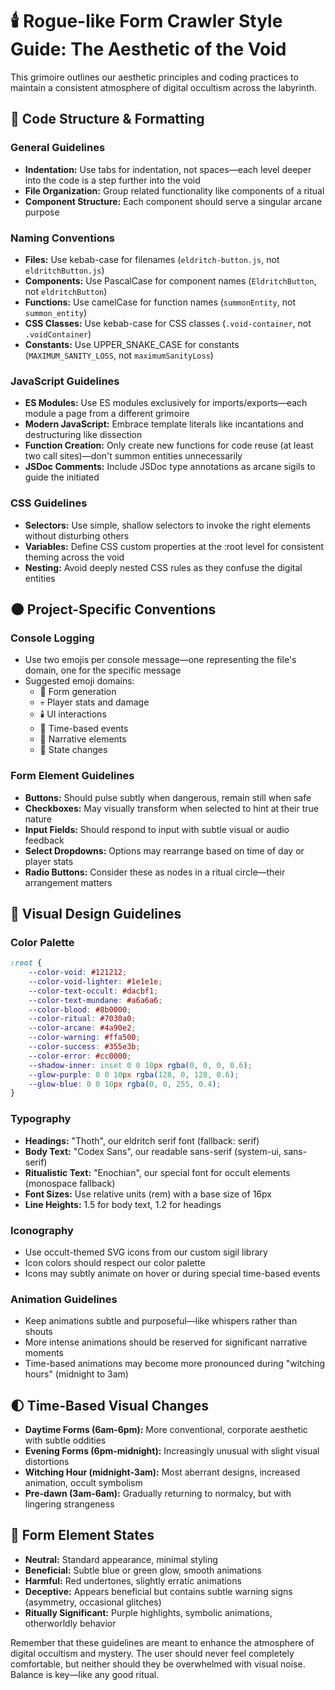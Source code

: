 # 🕯️ Rogue-like Form Crawler Style Guide: The Aesthetic of the Void

This grimoire outlines our aesthetic principles and coding practices to maintain a consistent atmosphere of digital occultism across the labyrinth.

## 📝 Code Structure & Formatting

### General Guidelines

-   **Indentation:** Use tabs for indentation, not spaces—each level deeper into the code is a step further into the void
-   **File Organization:** Group related functionality like components of a ritual
-   **Component Structure:** Each component should serve a singular arcane purpose

### Naming Conventions

-   **Files:** Use kebab-case for filenames (`eldritch-button.js`, not `eldritchButton.js`)
-   **Components:** Use PascalCase for component names (`EldritchButton`, not `eldritchButton`)
-   **Functions:** Use camelCase for function names (`summonEntity`, not `summon_entity`)
-   **CSS Classes:** Use kebab-case for CSS classes (`.void-container`, not `.voidContainer`)
-   **Constants:** Use UPPER_SNAKE_CASE for constants (`MAXIMUM_SANITY_LOSS`, not `maximumSanityLoss`)

### JavaScript Guidelines

-   **ES Modules:** Use ES modules exclusively for imports/exports—each module a page from a different grimoire
-   **Modern JavaScript:** Embrace template literals like incantations and destructuring like dissection
-   **Function Creation:** Only create new functions for code reuse (at least two call sites)—don't summon entities unnecessarily
-   **JSDoc Comments:** Include JSDoc type annotations as arcane sigils to guide the initiated

### CSS Guidelines

-   **Selectors:** Use simple, shallow selectors to invoke the right elements without disturbing others
-   **Variables:** Define CSS custom properties at the :root level for consistent theming across the void
-   **Nesting:** Avoid deeply nested CSS rules as they confuse the digital entities

## 🌑 Project-Specific Conventions

### Console Logging

-   Use two emojis per console message—one representing the file's domain, one for the specific message
-   Suggested emoji domains:
    -   🔮 Form generation
    -   💀 Player stats and damage
    -   🕯️ UI interactions
    -   🌙 Time-based events
    -   📜 Narrative elements
    -   🧪 State changes

### Form Element Guidelines

-   **Buttons:** Should pulse subtly when dangerous, remain still when safe
-   **Checkboxes:** May visually transform when selected to hint at their true nature
-   **Input Fields:** Should respond to input with subtle visual or audio feedback
-   **Select Dropdowns:** Options may rearrange based on time of day or player stats
-   **Radio Buttons:** Consider these as nodes in a ritual circle—their arrangement matters

## 🎨 Visual Design Guidelines

### Color Palette

```css
:root {
	--color-void: #121212;
	--color-void-lighter: #1e1e1e;
	--color-text-occult: #dacbf1;
	--color-text-mundane: #a6a6a6;
	--color-blood: #8b0000;
	--color-ritual: #7030a0;
	--color-arcane: #4a90e2;
	--color-warning: #ffa500;
	--color-success: #355e3b;
	--color-error: #cc0000;
	--shadow-inner: inset 0 0 10px rgba(0, 0, 0, 0.6);
	--glow-purple: 0 0 10px rgba(128, 0, 128, 0.6);
	--glow-blue: 0 0 10px rgba(0, 0, 255, 0.4);
}
```

### Typography

-   **Headings:** "Thoth", our eldritch serif font (fallback: serif)
-   **Body Text:** "Codex Sans", our readable sans-serif (system-ui, sans-serif)
-   **Ritualistic Text:** "Enochian", our special font for occult elements (monospace fallback)
-   **Font Sizes:** Use relative units (rem) with a base size of 16px
-   **Line Heights:** 1.5 for body text, 1.2 for headings

### Iconography

-   Use occult-themed SVG icons from our custom sigil library
-   Icon colors should respect our color palette
-   Icons may subtly animate on hover or during special time-based events

### Animation Guidelines

-   Keep animations subtle and purposeful—like whispers rather than shouts
-   More intense animations should be reserved for significant narrative moments
-   Time-based animations may become more pronounced during "witching hours" (midnight to 3am)

## 🌓 Time-Based Visual Changes

-   **Daytime Forms (6am-6pm):** More conventional, corporate aesthetic with subtle oddities
-   **Evening Forms (6pm-midnight):** Increasingly unusual with slight visual distortions
-   **Witching Hour (midnight-3am):** Most aberrant designs, increased animation, occult symbolism
-   **Pre-dawn (3am-6am):** Gradually returning to normalcy, but with lingering strangeness

## 🔮 Form Element States

-   **Neutral:** Standard appearance, minimal styling
-   **Beneficial:** Subtle blue or green glow, smooth animations
-   **Harmful:** Red undertones, slightly erratic animations
-   **Deceptive:** Appears beneficial but contains subtle warning signs (asymmetry, occasional glitches)
-   **Ritually Significant:** Purple highlights, symbolic animations, otherworldly behavior

Remember that these guidelines are meant to enhance the atmosphere of digital occultism and mystery. The user should never feel completely comfortable, but neither should they be overwhelmed with visual noise. Balance is key—like any good ritual.
